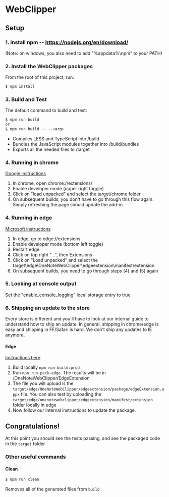 # WebClipper

## Setup
### 1. Install npm -- https://nodejs.org/en/download/

(Note: on windows, you also need to add "%appdata%\npm" to your PATH)

### 2. Install the WebClipper packages
From the root of this project, run:
```sh
$ npm install
```

### 3. Build and Test
The default command to build and test:
```sh
$ npm run build
or
$ npm run build -- --<arg>
```
 - Compiles LESS and TypeScript into /build
 - Bundles the JavaScript modules together into /build/bundles
 - Exports all the needed files to /target

### 4. Running in chrome
[Google instructions](https://support.google.com/chrome/a/answer/2714278?hl=en)
1. In chrome, open chrome://extensions/
2. Enable developer mode (upper right toggle)
3. Click on "load unpacked" and select the target/chrome folder
4. On subsequent builds, you don't have to go through this flow again. Simply refreshing the page should update the add-in

### 4. Running in edge
[Microsoft instructions](https://docs.microsoft.com/en-us/microsoft-edge/extensions/guides/adding-and-removing-extensions)
1. In edge, go to edge://extensions
2. Enable developer mode (bottom left toggle)
3. Restart edge
4. Click on top right "...", then Extensions
5. Click on "Load unpacked" and select the target\edge\OneNoteWebClipper\edgeextension\manifest\extension
6. On subsequent builds, you need to go through steps (4) and (5) again

### 5. Looking at console output
Set the "enable_console_logging" local storage entry to true

### 6. Shipping an update to the store
Every store is different and you'll have to look at our internal guide to understand how to ship an update. In general, shipping in chrome/edge is easy and shipping in FF/Safari is hard. We don't ship any updates to IE anymore.

#### Edge
[Instructions here](https://docs.microsoft.com/en-us/microsoft-edge/extensions/guides/packaging/using-manifoldjs-to-package-extensions)
1. Build locally `npm run build:prod`
2. Run `npm run pack-edge`. The results will be in /OneNoteWebClipper/EdgeExtension
3. The file you will upload is the `target/edge/OneNoteWebClipper/edgeextension/package/edgeExtension.appx` file. You can also test by uploading the `target/edge/onenotewebclipper/edgeextension/manifest/extension` folder locally in edge
4. Now follow our internal instructions to update the package.

## Congratulations!
At this point you should see the tests passing, and see the packaged code in the `target` folder


### Other useful commands
#### Clean
```sh
$ npm run clean
```
Removes all of the generated files from `build`
